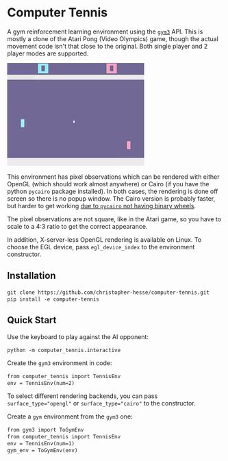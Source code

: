 # Computer Tennis

A gym reinforcement learning environment using the [`gym3`](https://github.com/openai/gym3) API.  This is mostly a clone of the Atari Pong (Video Olympics) game, though the actual movement code isn't that close to the original.  Both single player and 2 player modes are supported.

<img src="https://raw.githubusercontent.com/christopher-hesse/computer-tennis/master/docs/env.gif">

This environment has pixel observations which can be rendered with either OpenGL (which should work almost anywhere) or Cairo (if you have the python `pycairo` package installed).  In both cases, the rendering is done off screen so there is no popup window.  The Cairo version is probably faster, but harder to get working [due to `pycairo` not having binary wheels](https://github.com/pygobject/pycairo/issues/19#issuecomment-643498064).

The pixel observations are not square, like in the Atari game, so you have to scale to a 4:3 ratio to get the correct appearance.

In addition, X-server-less OpenGL rendering is available on Linux.  To choose the EGL device, pass `egl_device_index` to the environment constructor.

## Installation

```
git clone https://github.com/christopher-hesse/computer-tennis.git
pip install -e computer-tennis
```

## Quick Start

Use the keyboard to play against the AI opponent:

```
python -m computer_tennis.interactive
```

Create the `gym3` environment in code:

```
from computer_tennis import TennisEnv
env = TennisEnv(num=2)
```

To select different rendering backends, you can pass `surface_type="opengl"` or `surface_type="cairo"` to the constructor.

Create a `gym` environment from the `gym3` one:

```
from gym3 import ToGymEnv
from computer_tennis import TennisEnv
env = TennisEnv(num=1)
gym_env = ToGymEnv(env)
```
